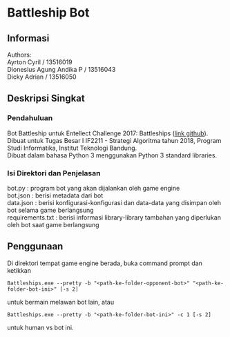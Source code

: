 # Battleship Bot

## Informasi
Authors:  
Ayrton Cyril / 13516019  
Dionesius Agung Andika P / 13516043  
Dicky Adrian / 13516050


## Deskripsi Singkat
### Pendahuluan
Bot Battleship untuk Entellect Challenge 2017: Battleships ([link github](https://github.com/EntelectChallenge/2017-Battleships)).  
Dibuat untuk Tugas Besar I IF2211 - Strategi Algoritma tahun 2018, Program Studi Informatika, Institut Teknologi Bandung.  
Dibuat dalam bahasa Python 3 menggunakan Python 3 standard libraries.

### Isi Direktori dan Penjelasan
bot.py           : program bot yang akan dijalankan oleh game engine  
bot.json         : berisi metadata dari bot  
data.json        : berisi konfigurasi-konfigurasi dan data-data yang disimpan oleh bot selama game berlangsung  
requirements.txt : berisi informasi library-library tambahan yang diperlukan oleh bot saat game berlangsung

## Penggunaan

Di direktori tempat game engine berada, buka command prompt dan ketikkan
```
Battleships.exe --pretty -b "<path-ke-folder-opponent-bot>" "<path-ke-folder-bot-ini>" [-s 2]
```
untuk bermain melawan bot lain, atau
```
Battleships.exe --pretty -b "<path-ke-folder-bot-ini>" -c 1 [-s 2]
```
untuk human vs bot ini.